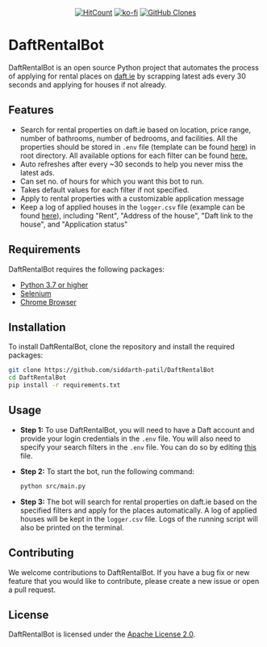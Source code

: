 <p align="center">
    <a href="http://hits.dwyl.com/siddarth-patil/repo/DaftRentalBot"><img src="https://hits.dwyl.com/siddarth-patil/repo/DaftRentalBot.svg?style=flat-square" alt="HitCount"></a>
    <a href="https://ko-fi.com/P5P5HAOTL"><img src="https://ko-fi.com/img/githubbutton_sm.svg" alt="ko-fi"></a>
    <a href='https://github.com/MShawon/github-clone-count-badge'><img alt='GitHub Clones' src='https://img.shields.io/badge/dynamic/json?color=success&label=Clone&query=count&url=https://gist.githubusercontent.com/siddarth-patil/51a993d18f4c3d624dd5c11473ef64c2/raw/clone.json&logo=github'></a>
</p>

# DaftRentalBot

DaftRentalBot is an open source Python project that automates the process of applying for rental places on [daft.ie](https://www.daft.ie/) by scrapping latest ads every 30 seconds and applying for houses if not already.

## Features

-   Search for rental properties on daft.ie based on location, price range, number of bathrooms, number of bedrooms, and facilities. All the properties should be stored in `.env` file (template can be found [here](.env)) in root directory. All available options for each filter can be found [here.](available_filters.md)
-   Auto refreshes after every ~30 seconds to help you never miss the latest ads.
-   Can set no. of hours for which you want this bot to run.
-   Takes default values for each filter if not specified.
-   Apply to rental properties with a customizable application message
-   Keep a log of applied houses in the `logger.csv` file (example can be found [here](logger.csv)), including "Rent", "Address of the house", "Daft link to the house", and "Application status"

## Requirements

DaftRentalBot requires the following packages:

-   [Python 3.7 or higher](https://www.python.org/downloads/)
-   [Selenium](https://pypi.org/project/selenium/)
-   [Chrome Browser](https://www.google.com/intl/en_ie/chrome/)

## Installation

To install DaftRentalBot, clone the repository and install the required packages:

```bash
git clone https://github.com/siddarth-patil/DaftRentalBot
cd DaftRentalBot
pip install -r requirements.txt
```

## Usage

-   **Step 1:** To use DaftRentalBot, you will need to have a Daft account and provide your login credentials in the `.env` file. You will also need to specify your search filters in the `.env` file. You can do so by editing [this](.env) file.

-   **Step 2:** To start the bot, run the following command:

    ```bash
    python src/main.py
    ```

-   **Step 3:** The bot will search for rental properties on daft.ie based on the specified filters and apply for the places automatically. A log of applied houses will be kept in the `logger.csv` file. Logs of the running script will also be printed on the terminal.

## Contributing

We welcome contributions to DaftRentalBot. If you have a bug fix or new feature that you would like to contribute, please create a new issue or open a pull request.

## License

DaftRentalBot is licensed under the [Apache License 2.0](https://github.com/siddarth-patil/daft_automation/blob/6fc05f2908f719292cffc0017543f5c92bebb6db/LICENSE).
